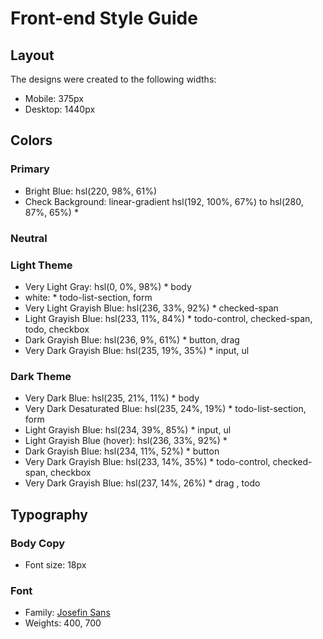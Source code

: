 # Front-end Style Guide

## Layout

The designs were created to the following widths:

- Mobile: 375px
- Desktop: 1440px

## Colors

### Primary

- Bright Blue: hsl(220, 98%, 61%)
- Check Background: linear-gradient hsl(192, 100%, 67%) to hsl(280, 87%, 65%) *

### Neutral

### Light Theme

- Very Light Gray: hsl(0, 0%, 98%) * body
- white: * todo-list-section, form
- Very Light Grayish Blue: hsl(236, 33%, 92%) * checked-span
- Light Grayish Blue: hsl(233, 11%, 84%) * todo-control, checked-span, todo, checkbox
- Dark Grayish Blue: hsl(236, 9%, 61%) * button, drag
- Very Dark Grayish Blue: hsl(235, 19%, 35%) * input, ul

### Dark Theme

- Very Dark Blue: hsl(235, 21%, 11%) * body
- Very Dark Desaturated Blue: hsl(235, 24%, 19%) * todo-list-section, form
- Light Grayish Blue: hsl(234, 39%, 85%) * input, ul
- Light Grayish Blue (hover): hsl(236, 33%, 92%) *
- Dark Grayish Blue: hsl(234, 11%, 52%) * button
- Very Dark Grayish Blue: hsl(233, 14%, 35%) * todo-control, checked-span, checkbox
- Very Dark Grayish Blue: hsl(237, 14%, 26%) * drag , todo

## Typography

### Body Copy

- Font size: 18px

### Font

- Family: [Josefin Sans](https://fonts.google.com/specimen/Josefin+Sans)
- Weights: 400, 700
